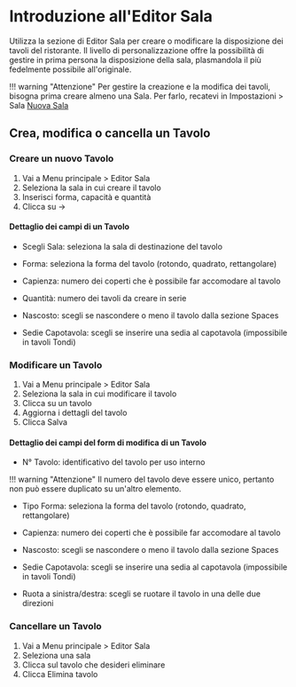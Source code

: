 # Introduzione all'Editor Sala

Utilizza la sezione di Editor Sala per creare o modificare la disposizione dei tavoli del ristorante. Il livello di personalizzazione offre la possibilità di gestire in prima persona la disposizione della sala, plasmandola il più fedelmente possibile all'originale.

!!! warning "Attenzione" 
    Per gestire la creazione e la modifica dei tavoli, bisogna prima creare almeno una Sala. Per farlo, recatevi in Impostazioni > Sala [Nuova Sala](../Settings/room.md)

## Crea, modifica o cancella un Tavolo

### Creare un nuovo Tavolo

1. Vai a Menu principale > Editor Sala
2. Seleziona la sala in cui creare il tavolo
3. Inserisci forma, capacità e quantità
4. Clicca su ->

#### Dettaglio dei campi di un Tavolo

* Scegli Sala: seleziona la sala di destinazione del tavolo

* Forma: seleziona la forma del tavolo (rotondo, quadrato, rettangolare)

* Capienza: numero dei coperti che è possibile far accomodare al tavolo

* Quantità: numero dei tavoli da creare in serie

* Nascosto: scegli se nascondere o meno il tavolo dalla sezione Spaces

* Sedie Capotavola: scegli se inserire una sedia al capotavola (impossibile in tavoli Tondi)

### Modificare un Tavolo

1. Vai a Menu principale > Editor Sala
2. Seleziona la sala in cui modificare il tavolo
3. Clicca su un tavolo
4. Aggiorna i dettagli del tavolo
5. Clicca Salva

#### Dettaglio dei campi del form di modifica di un Tavolo

* N° Tavolo: identificativo del tavolo per uso interno

!!! warning "Attenzione"
    Il numero del tavolo deve essere unico, pertanto non può essere duplicato su un'altro elemento.

* Tipo Forma: seleziona la forma del tavolo (rotondo, quadrato, rettangolare)

* Capienza: numero dei coperti che è possibile far accomodare al tavolo

* Nascosto: scegli se nascondere o meno il tavolo dalla sezione Spaces

* Sedie Capotavola: scegli se inserire una sedia al capotavola (impossibile in tavoli Tondi)

- Ruota a sinistra/destra: scegli se ruotare il tavolo in una delle due direzioni

### Cancellare un Tavolo

1. Vai a Menu principale > Editor Sala
2. Seleziona una sala
3. Clicca sul tavolo che desideri eliminare
4. Clicca Elimina tavolo
